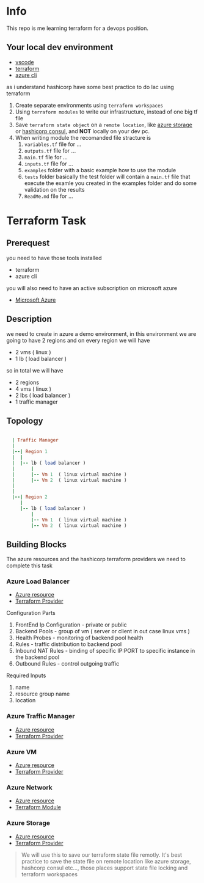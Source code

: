 
# Info
This repo is me learning terraform for a devops position.

## Your local dev environment
- [vscode]()
- [terraform]()
- [azure cli]()

as i understand hashicorp have some best practice to do Iac using terraform  

1. Create separate environments using `terraform workspaces`
2. Using `terraform modules` to write our infrastructure, instead of one big tf file
3. Save `terraform state object` on a `remote location`, like [azure storage]() or [hashicorp consul](), and **NOT** locally on your dev pc.
4. When writing module the recomanded file stracture is
   1. `variables.tf` file for ...
   2. `outputs.tf` file for ...
   3. `main.tf` file for ...
   4. `inputs.tf` file for ...
   5. `examples` folder with a basic example how to use the module
   6. `tests` folder basically the test folder will contain a `main.tf` file that execute the examle you created in the examples folder and do some validation on the results
   7. `ReadMe.md` file for ... 

# Terraform Task

## Prerequest
you need to have those tools installed
- terraform
- azure cli

you will also need to have an active subscription on microsoft azure  
- [Microsoft Azure](https://portal.azure.com/#home)

## Description
we need to create in azure a demo environment, in this environment we are going to have 2 regions and on every region we will have 

- 2 vms ( linux )
- 1 lb ( load balancer )

so in total we will have 
- 2 regions
- 4 vms ( linux )
- 2 lbs ( load balancer )
- 1 traffic manager

## Topology
```rb

  | Traffic Manager 
  |
  |--| Region 1  
  |  |
  |  |-- lb ( load balancer )  
  |      |  
  |      |-- Vm 1  ( linux virtual machine )
  |      |-- Vm 2  ( linux virtual machine )
  |
  |
  |--| Region 2  
     |
     |-- lb ( load balancer )  
         |  
         |-- Vm 1  ( linux virtual machine )
         |-- Vm 2  ( linux virtual machine )

```

## Building Blocks

The azure resources and the hashicorp terraform providers we need to complete this task

### Azure Load Balancer
- [Azure resource]()  
- [Terraform Provider](https://registry.terraform.io/providers/hashicorp/azurerm/latest/docs/resources/lb#example-usage)

Configuration Parts
  1. FrontEnd Ip Configuration - private or public
  2. Backend Pools - group of vm ( server or client in out case linux vms )
  3. Health Probes - monitoring of backend pool health
  4. Rules - traffic distribution to backend pool
  5. Inbound NAT Rules - binding of specific IP:PORT to specific instance in the backend pool
  6. Outbound Rules - control outgoing traffic

Required Inputs
  1. name
  2. resource group name
  3. location

### Azure Traffic Manager
- [Azure resource]()  
- [Terraform Provider]()

### Azure VM
- [Azure resource]()  
- [Terraform Provider]()

### Azure Network
- [Azure resource]()  
- [Terraform Module](https://registry.terraform.io/modules/Azure/network/azurerm/latest)

### Azure Storage
- [Azure resource]()  
- [Terraform Provider]()
> We will use this to save our terraform state file remotly.
> It's best practice to save the state file on remote location like azure storage, hashcorp consul etc..., those places support state file locking and terraform workspaces 